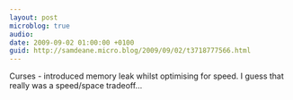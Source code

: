 ```yaml
---
layout: post
microblog: true
audio: 
date: 2009-09-02 01:00:00 +0100
guid: http://samdeane.micro.blog/2009/09/02/t3718777566.html
---
```

Curses - introduced memory leak whilst optimising for speed. I guess that really was a speed/space tradeoff...
